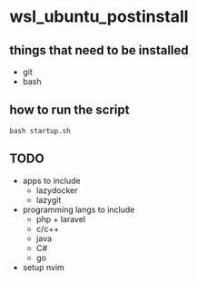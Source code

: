 # wsl_ubuntu_postinstall

## things that need to be installed 
- git
- bash

## how to run the script
```
bash startup.sh 
```
## TODO
- apps to include
    - lazydocker
    - lazygit
- programming langs to include
    - php + laravel
    - c/c++
    - java
    - C#
    - go
- setup nvim 

